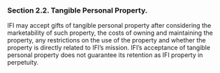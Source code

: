 ### Section 2.2. Tangible Personal Property.  

IFI may accept gifts of tangible personal property after considering the
marketability of such property, the costs of owning and maintaining the
property, any restrictions on the use of the property and whether the
property is directly related to IFI’s mission.  IFI’s acceptance of
tangible personal property does not guarantee its retention as IFI property
in perpetuity.   


